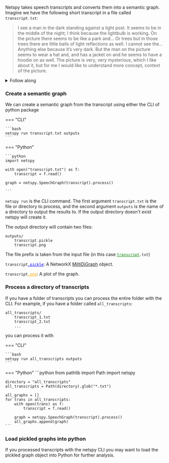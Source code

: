 Netspy takes speech transcripts and converts them into a semantic graph. Imagine we have the following short transcript in a file called `transcript.txt`:

> I see a man in the dark standing against a light post. It seems to be in the middle of the night; I think because the lightbulb is working. On the picture there seems to be like a park and... Or trees but in those trees there are little balls of light reflections as well. I cannot see the… Anything else because it’s very dark. But the man on the picture seems to wear a hat and, and has a jacket on and he seems to have a hoodie on as well. The picture is very, very mysterious, which I like about it, but for me I would like to understand more concept, context of the picture.


<details>
<summary>Follow along</summary>
To follow along create this example in a file by running the following command in a terminalL
```bash
echo "I see a man in the dark standing against a light post. It seems to be in the middle of the night; I think because the lightbulb is working. On the picture there seems to be like a park and... Or trees but in those trees there are little balls of light reflections as well. I cannot see the… Anything else because it’s very dark. But the man on the picture seems to wear a hat and, and has a jacket on and he seems to have a hoodie on as well. The picture is very, very mysterious, which I like about it, but for me I would like to understand more concept, context of the picture." > transcript.txt
```
</details>

### Create a semantic graph

We can create a semantic graph from the transcript using either the CLI of python package

=== "CLI"

    ```bash
    netspy run transcript.txt outputs
    ```
=== "Python"

    ```python
    import netspy

    with open("transcript.txt") as f:
        transcript = f.read()

    graph = netspy.SpeechGraph(transcript).process()

    ```

`netspy run` is the CLI command. The first argument `transcript.txt` is the file or directory to process, and the second argument `outputs` is the name of a directory to output the results to. If the output directory doesn't exist netspy will create it.

The output directory will contain two files:

```
outputs/
    transcript.pickle
    transcript.png
```

The file prefix is taken from the input file (in this case <code><ins style="color: green; text-decoration-color: green;">transcript</ins>.txt</code>)

<code>transcript<ins style="color: blue; text-decoration-color: blue;">.pickle</ins></code>: A NetworkX [MiltiDiGraph](https://networkx.org/documentation/stable/reference/classes/multidigraph.html) object.

<code>transcript<ins style="color: orange; text-decoration-color:orange;">.png</ins></code>: A plot of the graph.

### Process a directory of transcripts

If you have a folder of transcripts you can process the entire folder with the CLI. For example, if you have a folder called `all_transcripts`:

```
all_transcripts/
    transcript_1.txt
    transcript_2.txt
    ...
```

you can process it with

=== "CLI"

    ```bash
    netspy run all_transcripts outputs
    ```
=== "Python"
    ```python
    from pathlib import Path
    import netspy

    directory = "all_transcripts"
    all_transcripts = Path(directory).glob("*.txt")

    all_graphs = []
    for trans in all_transcripts:
        with open(trans) as f:
            transcript = f.read()

        graph = netspy.SpeechGraph(transcript).process()
        all_graphs.append(graph)
    ```


### Load pickled graphs into python

If you processed transcripts with the netspy CLI you may want to load the pickled graph object into Python for further analysis.

```python


```
